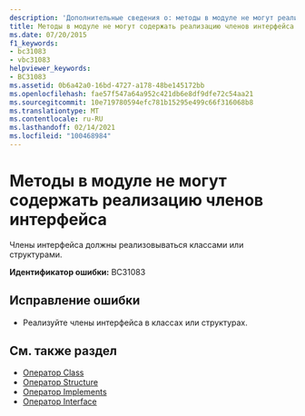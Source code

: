 ```yaml
---
description: 'Дополнительные сведения о: методы в модуле не могут реализовывать члены интерфейса'
title: Методы в модуле не могут содержать реализацию членов интерфейса
ms.date: 07/20/2015
f1_keywords:
- bc31083
- vbc31083
helpviewer_keywords:
- BC31083
ms.assetid: 0b6a42a0-16bd-4727-a178-48be145172bb
ms.openlocfilehash: fae57f547a64a952c421db6e8df9dfe72c54aa21
ms.sourcegitcommit: 10e719780594efc781b15295e499c66f316068b8
ms.translationtype: MT
ms.contentlocale: ru-RU
ms.lasthandoff: 02/14/2021
ms.locfileid: "100468984"
---
```

# <a name="methods-in-a-module-cannot-implement-interface-members"></a>Методы в модуле не могут содержать реализацию членов интерфейса

Члены интерфейса должны реализовываться классами или структурами.  
  
 **Идентификатор ошибки:** BC31083  
  
## <a name="to-correct-this-error"></a>Исправление ошибки  
  
- Реализуйте члены интерфейса в классах или структурах.  
  
## <a name="see-also"></a>См. также раздел

- [Оператор Class](../language-reference/statements/class-statement.md)
- [Оператор Structure](../language-reference/statements/structure-statement.md)
- [Оператор Implements](../language-reference/statements/implements-statement.md)
- [Оператор Interface](../language-reference/statements/interface-statement.md)

